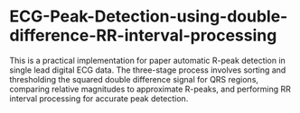 # ECG-Peak-Detection-using-double-difference-RR-interval-processing

This is a practical implementation for paper automatic R-peak detection in single lead digital ECG data. The three-stage process involves sorting 
and thresholding the squared double difference signal for QRS regions, comparing relative magnitudes to approximate R-peaks, and performing RR interval processing for accurate peak detection.
